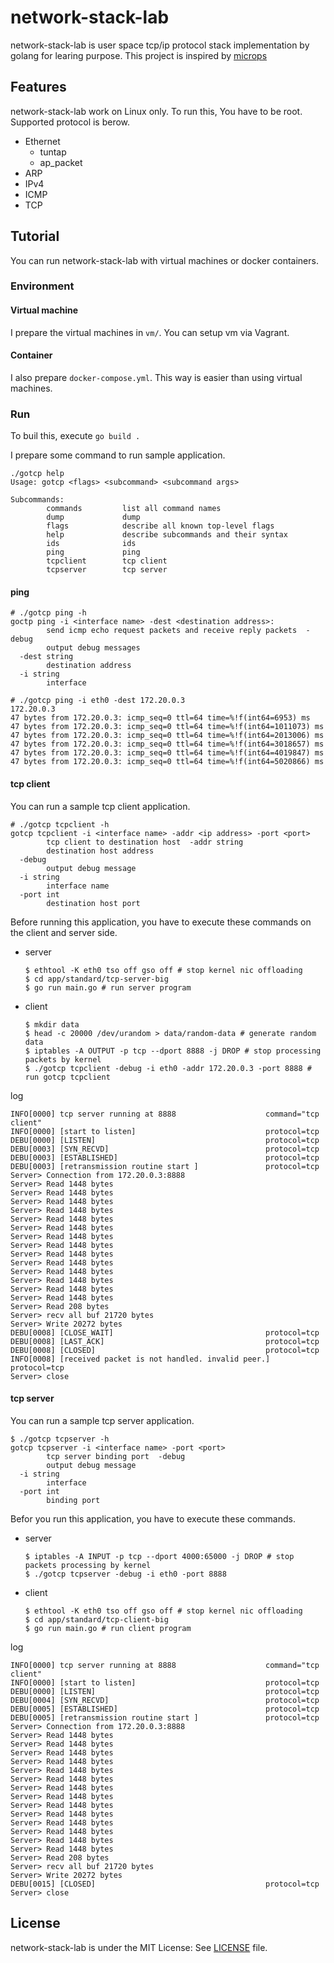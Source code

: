 # network-stack-lab
network-stack-lab is user space tcp/ip protocol stack implementation by golang for learing purpose.
This project is inspired by [microps](https://github.com/pandax381/microps)

## Features
network-stack-lab work on Linux only. To run this, You have to be root.
Supported protocol is berow.
- Ethernet
	- tuntap
	- ap_packet
- ARP
- IPv4
- ICMP
- TCP

## Tutorial
You can run network-stack-lab with virtual machines or docker containers.

### Environment
#### Virtual machine
I prepare the virtual machines in `vm/`. You can setup vm via Vagrant.

#### Container
I also prepare `docker-compose.yml`. This way is easier than using virtual machines.

### Run
To buil this, execute `go build .`

I prepare some command to run sample application.
```shell
./gotcp help
Usage: gotcp <flags> <subcommand> <subcommand args>

Subcommands:
        commands         list all command names
        dump             dump
        flags            describe all known top-level flags
        help             describe subcommands and their syntax
        ids              ids
        ping             ping
        tcpclient        tcp client
        tcpserver        tcp server
```

#### ping
```shell
# ./gotcp ping -h
goctp ping -i <interface name> -dest <destination address>:
        send icmp echo request packets and receive reply packets  -debug
        output debug messages
  -dest string
        destination address
  -i string
        interface
```
```shell
# ./gotcp ping -i eth0 -dest 172.20.0.3
172.20.0.3
47 bytes from 172.20.0.3: icmp_seq=0 ttl=64 time=%!f(int64=6953) ms
47 bytes from 172.20.0.3: icmp_seq=0 ttl=64 time=%!f(int64=1011073) ms
47 bytes from 172.20.0.3: icmp_seq=0 ttl=64 time=%!f(int64=2013006) ms
47 bytes from 172.20.0.3: icmp_seq=0 ttl=64 time=%!f(int64=3018657) ms
47 bytes from 172.20.0.3: icmp_seq=0 ttl=64 time=%!f(int64=4019847) ms
47 bytes from 172.20.0.3: icmp_seq=0 ttl=64 time=%!f(int64=5020866) ms

```

#### tcp client
You can run a sample tcp client application.
```shell
# ./gotcp tcpclient -h
gotcp tcpclient -i <interface name> -addr <ip address> -port <port>
        tcp client to destination host  -addr string
        destination host address
  -debug
        output debug message
  -i string
        interface name
  -port int
        destination host port
```
Before running this application, you have to execute these commands on the client and server side.

- server
	```shell
	$ ethtool -K eth0 tso off gso off # stop kernel nic offloading
	$ cd app/standard/tcp-server-big
	$ go run main.go # run server program
	```
- client
	```shell
	$ mkdir data
	$ head -c 20000 /dev/urandom > data/random-data # generate random data
	$ iptables -A OUTPUT -p tcp --dport 8888 -j DROP # stop processing packets by kernel
	$ ./gotcp tcpclient -debug -i eth0 -addr 172.20.0.3 -port 8888 # run gotcp tcpclient
	```
log
```
INFO[0000] tcp server running at 8888                    command="tcp client"
INFO[0000] [start to listen]                             protocol=tcp
DEBU[0000] [LISTEN]                                      protocol=tcp
DEBU[0003] [SYN_RECVD]                                   protocol=tcp
DEBU[0003] [ESTABLISHED]                                 protocol=tcp
DEBU[0003] [retransmission routine start ]               protocol=tcp
Server> Connection from 172.20.0.3:8888
Server> Read 1448 bytes
Server> Read 1448 bytes
Server> Read 1448 bytes
Server> Read 1448 bytes
Server> Read 1448 bytes
Server> Read 1448 bytes
Server> Read 1448 bytes
Server> Read 1448 bytes
Server> Read 1448 bytes
Server> Read 1448 bytes
Server> Read 1448 bytes
Server> Read 1448 bytes
Server> Read 1448 bytes
Server> Read 1448 bytes
Server> Read 208 bytes
Server> recv all buf 21720 bytes
Server> Write 20272 bytes
DEBU[0008] [CLOSE_WAIT]                                  protocol=tcp
DEBU[0008] [LAST_ACK]                                    protocol=tcp
DEBU[0008] [CLOSED]                                      protocol=tcp
INFO[0008] [received packet is not handled. invalid peer.]  protocol=tcp
Server> close
```

#### tcp server
You can run a sample tcp server application.
```shell
$ ./gotcp tcpserver -h
gotcp tcpserver -i <interface name> -port <port>
        tcp server binding port  -debug
        output debug message
  -i string
        interface
  -port int
        binding port
```
Befor you run this application, you have to execute these commands.
- server
	```shell
	$ iptables -A INPUT -p tcp --dport 4000:65000 -j DROP # stop packets processing by kernel
	$ ./gotcp tcpserver -debug -i eth0 -port 8888
	```
- client
	```shell
	$ ethtool -K eth0 tso off gso off # stop kernel nic offloading
	$ cd app/standard/tcp-client-big
	$ go run main.go # run client program
	```

log
```
INFO[0000] tcp server running at 8888                    command="tcp client"
INFO[0000] [start to listen]                             protocol=tcp
DEBU[0000] [LISTEN]                                      protocol=tcp
DEBU[0004] [SYN_RECVD]                                   protocol=tcp
DEBU[0005] [ESTABLISHED]                                 protocol=tcp
DEBU[0005] [retransmission routine start ]               protocol=tcp
Server> Connection from 172.20.0.3:8888
Server> Read 1448 bytes
Server> Read 1448 bytes
Server> Read 1448 bytes
Server> Read 1448 bytes
Server> Read 1448 bytes
Server> Read 1448 bytes
Server> Read 1448 bytes
Server> Read 1448 bytes
Server> Read 1448 bytes
Server> Read 1448 bytes
Server> Read 1448 bytes
Server> Read 1448 bytes
Server> Read 1448 bytes
Server> Read 1448 bytes
Server> Read 208 bytes
Server> recv all buf 21720 bytes
Server> Write 20272 bytes
DEBU[0015] [CLOSED]                                      protocol=tcp
Server> close
```

## License
network-stack-lab is under the MIT License: See [LICENSE](./LICENSE) file.
